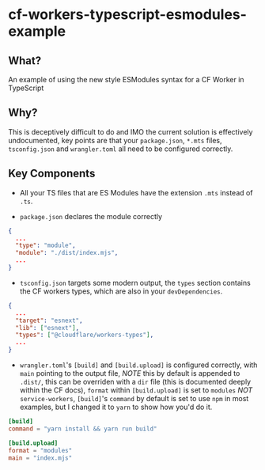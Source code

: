 # cf-workers-typescript-esmodules-example

## What?

An example of using the new style ESModules syntax for a CF Worker in TypeScript 

## Why?

This is deceptively difficult to do and IMO the current solution is effectively undocumented, key points are that your `package.json`, `*.mts` files, `tsconfig.json` and `wrangler.toml` all need to be configured correctly. 

## Key Components

- All your TS files that are ES Modules have the extension `.mts` instead of `.ts`.

- `package.json` declares the module correctly 
```json
{
  ...
  "type": "module",
  "module": "./dist/index.mjs",
  ...
}
```

- `tsconfig.json` targets some modern output, the `types` section contains the CF workers types, which are also in your `devDependencies`.
```json
{
  ...
  "target": "esnext", 
  "lib": ["esnext"],
  "types": ["@cloudflare/workers-types"],
  ...
}
```

- `wrangler.toml`'s `[build]` and `[build.upload]` is configured correctly, with `main` pointing to the output file, *NOTE* this by default is appended to `.dist/`, this can be overriden with a `dir` file (this is documented deeply within the CF docs), `format` within `[build.upload]` is set to `modules` _NOT_ `service-workers`, `[build]`'s `command` by default is set to use `npm` in most examples, but I changed it to `yarn` to show how you'd do it.

```toml
[build]
command = "yarn install && yarn run build"

[build.upload]
format = "modules"
main = "index.mjs"
```
